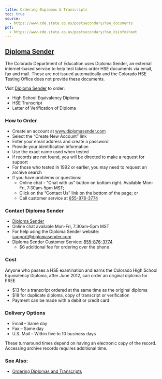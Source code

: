 ```yaml
---
title: Ordering Diplomas & Transcripts
toc: true
source:
  - https://www.cde.state.co.us/postsecondary/hse_documents
pdf:
  - https://www.cde.state.co.us/postsecondary/hse_dsinfosheet
---
```

## [Diploma Sender](http://www.diplomasender.com/)
The Colorado Department of Education uses Diploma Sender, an external internet-based service to help test takers order HSE documents via email, fax and mail. These are not issued automatically and the Colorado HSE Testing Office does not provide these documents.

Visit [Diploma Sender](http://www.diplomasender.com/) to order:

  * High School Equivalency Diploma
  * HSE Transcript
  * Letter of Verification of Diploma

### How to Order

  * Create an account at www.diplomasender.com
  * Select the “Create New Account” link
  * Enter your email address and create a password
  * Provide your identification information
  * Use the exact name used when tested
  * If records are not found, you will be directed to make a request for support
  * For those who tested in 1992 or earlier, you may need to request an archive search
  * If you have problems or questions:
    * Online chat - "Chat with us" button on bottom right. Available Mon-Fri, 7:30am–5pm MST; 
    * Click on the “Contact Us” link on the bottom of the page; or
    * Call customer service at [855-876-3774](tel:855-876-3774)

### Contact Diploma Sender

  * [Diploma Sender](http://www.diplomasender.com/)
  * Online chat available Mon-Fri, 7:30am–5pm MST
  * For help using the Diploma Sender website: [support@diplomasender.com](mailto:support@diplomasender.com)
  * Diploma Sender Customer Service: [855-876-3774](tel:855-876-3774)
    * $6 additional fee for ordering over the phone

### Cost

Anyone who passes a HSE examination and earns the Colorado High School Equivalency Diploma, after June 2012, can order an original diploma for FREE 

  * $13 for a transcript ordered at the same time as the original diploma
  * $18 for duplicate diploma, copy of transcript or verification
  * Payment can be made with a debit or credit card

### Delivery Options

  * Email – Same day
  * Fax – Same day
  * U.S. Mail – Within five to 10 business days
  
These turnaround times depend on having an electronic copy of the record.  Accessing archive records requires additional time.

### See Also:

  * [Ordering Diplomas and Transcripts](https://www.cde.state.co.us/postsecondary/hse_dsinfosheet)